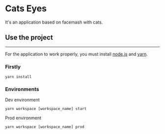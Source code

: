 # Cats Eyes

It's an application based on facemash with cats.

## Use the project

---

For the application to work properly, you must install [node.js](https://nodejs.org/en/) and [yarn](https://yarnpkg.com/lang/en/).

### Firstly

`yarn install`

### Environments

Dev environment

`yarn workspace [workspace_name] start`

Prod environment

`yarn workspace [workspace_name] prod`
